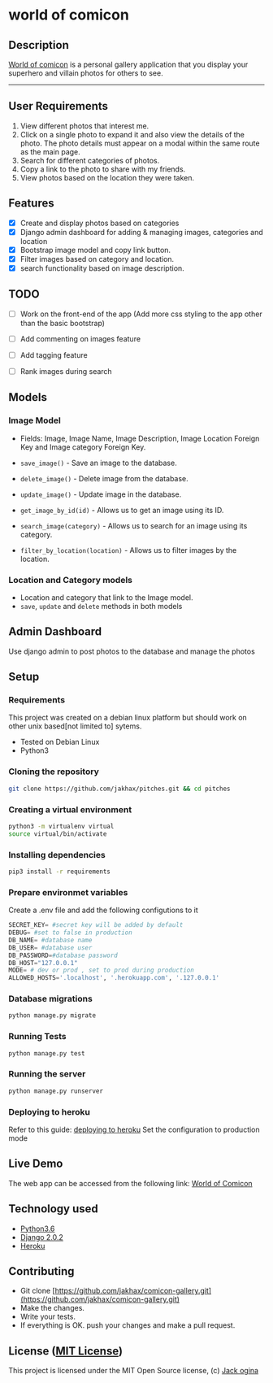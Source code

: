 world of comicon
===================
## Description
[World of comicon](https://github.com/jakhax/comicon-gallery.git) is a personal gallery application that you display your superhero and villain photos for others to see.

------------------------------------------------------------------------

## User Requirements

1. View different photos that interest me.
2. Click on a single photo to expand it and also view the details of the photo. The photo details must appear on a modal within the same route as the main page.
3. Search for different categories of photos.
4. Copy a link to the photo to share with my friends.
5. View photos based on the location they were taken.

## Features

+ [x] Create and display photos based on categories
+ [x] Django admin dashboard for adding & managing images, categories and location
+ [x] Bootstrap image model and copy link button.
+ [x] Filter images based on category and location.
+ [x] search functionality based on image description.

## TODO
+ [ ] Work on the front-end of the app (Add more css styling to the app other than the basic bootstrap)
+ [ ] Add commenting on images feature
+ [ ] Add tagging feature
+ [ ] Rank images during search


## Models
### Image Model
* Fields: Image, Image Name, Image Description, Image Location Foreign Key and Image category Foreign Key.

* `save_image()` - Save an image to the database.
* `delete_image()` - Delete image from the database.
* `update_image()` - Update image in the database.
* `get_image_by_id(id)` - Allows us to get an image using its ID.
* `search_image(category)` - Allows us to search for an image using its category.
* `filter_by_location(location)` - Allows us to filter images by the location.

### Location and Category models
* Location and category that link to the Image model.
* `save`, `update` and `delete` methods in both models

## Admin Dashboard
Use django admin to post photos to the database and manage the photos

## Setup

### Requirements
This project was created on a debian linux platform but should work on other unix based[not limited to] sytems.
* Tested on Debian Linux
* Python3

### Cloning the repository
```bash
git clone https://github.com/jakhax/pitches.git && cd pitches
```

### Creating a virtual environment

```bash
python3 -m virtualenv virtual
source virtual/bin/activate
```
### Installing dependencies
```bash
pip3 install -r requirements
```

### Prepare environmet variables
Create a .env file and add the following configutions to it
```python
SECRET_KEY= #secret key will be added by default
DEBUG= #set to false in production
DB_NAME= #database name
DB_USER= #database user
DB_PASSWORD=#database password
DB_HOST="127.0.0.1"
MODE= # dev or prod , set to prod during production
ALLOWED_HOSTS='.localhost', '.herokuapp.com', '.127.0.0.1'
```

### Database migrations

```bash
python manage.py migrate
```

### Running Tests
```bash
python manage.py test
```

### Running the server 
```bash
python manage.py runserver
```

### Deploying to heroku
Refer to this guide: [deploying to heroku](https://simpleisbetterthancomplex.com/tutorial/2016/08/09/how-to-deploy-django-applications-on-heroku.html)
Set the configuration to production mode


## Live Demo

The web app can be accessed from the following link: 
[World of Comicon](https://worldofcomicon.herokuapp.com/)


## Technology used

* [Python3.6](https://www.python.org/)
* [Django 2.0.2](https://www.djangoproject.com/)
* [Heroku](https://heroku.com)


## Contributing

- Git clone [https://github.com/jakhax/comicon-gallery.git](https://github.com/jakhax/comicon-gallery.git) 
- Make the changes.
- Write your tests.
- If everything is OK. push your changes and make a pull request.

## License ([MIT License](http://choosealicense.com/licenses/mit/))
This project is licensed under the MIT Open Source license, (c) [Jack ogina](https://github.com/jakhax)